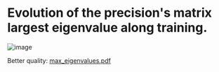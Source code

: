 # Evolution of the precision's matrix largest eigenvalue along training.
![image](https://github.com/user-attachments/assets/1215f00d-de73-4a49-b478-48144aa8d9e0)

Better quality: 
[max_eigenvalues.pdf](https://github.com/user-attachments/files/17620005/max_eigenvalues.pdf)
